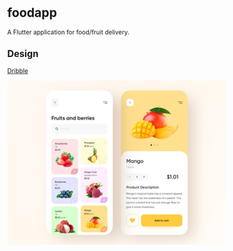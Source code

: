 # foodapp

A Flutter application for food/fruit delivery.

## Design

[Dribble](https://dribbble.com/shots/11433982-Food-shop-Mobile-App)

![](screenshot/food-app.jpg)
